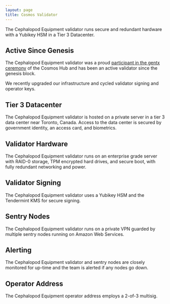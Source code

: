 ```yaml
---
layout: page
title: Cosmos Validator
---
```


The Cephalopod Equipment validator runs secure and redundant hardware with a
Yubikey HSM in a Tier 3 Datacenter.

## Active Since Genesis

The Cephalopod Equipment validator was a proud [participant in the gentx ceremony](https://github.com/cosmos/launch/blob/master/gentx/cec.json)
of the Cosmos Hub and has been an active validator since the genesis block.

We recently upgraded our infrastructure and cycled validator signing and
operator keys.

## Tier 3 Datacenter

The Cephalopod Equipment validator is hosted on a private server in a tier 3 data center near
Toronto, Canada. Access to the data center is secured by government identity, an
access card, and biometrics.

## Validator Hardware

The Cephalopod Equipment validator runs on an enterprise grade server with
RAID-0 storage, TPM encrypted hard drives, and secure boot, with fully redundant
networking and power.

## Validator Signing

The Cephalopod Equipment validator uses a Yubikey HSM and the Tendermint KMS for
secure signing.

## Sentry Nodes

The Cephalopod Equipment validator runs on a private VPN guarded by multiple sentry nodes running on Amazon Web Services.

## Alerting

The Cephalopod Equipment validator and sentry nodes are closely monitored for
up-time and the team is alerted if any nodes go down.

## Operator Address

The Cephalopod Equipment operator address employs a 2-of-3 multisig.

